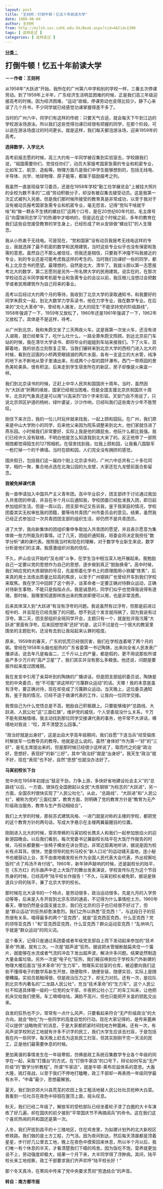 ```yaml
---
layout: post
title: "王则柯：打倒牛顿！忆五十年前读大学"
date: 1989-06-04
author: 王则柯
from: http://mjlsh.usc.cuhk.edu.hk/Book.aspx?cid=4&tid=1390
tags: [ 这样走过 ]
categories: [ 这样走过 ]
---
```


<div style="margin: 15px 10px 10px 0px;">
 <div>
  <span id="ctl00_ContentPlaceHolder1_chapter1_SubjectLabel" style="font-weight:bold;text-decoration:underline;">
   分类：
  </span>
 </div>
 <p>
  <strong>
   <font size="5">
    打倒牛顿！忆五十年前读大学
   </font>
  </strong>
 </p>
 <p>
  <strong>
   －－作者：王则柯
  </strong>
 </p>
 <p>
  从1958年“大跃进”开始，我所在的广州第六中学和别的学校一样，三番五次停课劳动。到了1959年上半年，广东经济生活明显困难的时候，正是我们高三年级迎接高考的时候。因为经济困难，“运动”收缩，停课劳动也变得比较少。静下心来读了几个月书，不少同学就已经感觉功课掌握得差不多了。
 </p>
 <p>
  当时的广州六中，同学们有这样的传统：只要天气合适，就会每天下午到江边的学校游泳场游泳。所以我们这些觉得功课已经很有把握的同学，在那个阶段，可以说在游泳场度过的时间更长。就是这样，我们每天都泡游泳场，迎来1959年的高考。
 </p>
 <p>
  <strong>
   选择数学，入学北大
  </strong>
 </p>
 <p>
  高考前报志愿的时候，高三大约有一半同学被召集到实验室去，学校跟我们说，“祖国需要你们，党信任你们”，动员大家报考国家急需的专业和机密专业，比如军工、航空、造船等。物理方面凡是我们中学生能够想到的，包括无线电、半导体、光学、地球物理、原子能等，都属于鼓励报考之列。
 </p>
 <p>
  我虽然一直是班级学习委员，还是在1958年学校“勤工俭学展览会”上被挂大照片的全校为数不多的“二级”劳动积极分子，却没有被召集去接受动员。这是我第一次正式被列入另册。但是我们那时候所接受的教育真是非常成功，以至于我对于没有被动员报考国家急需专业和机密专业，毫无怨言。记得“党叫干啥就干啥”和“做一颗永不生锈的螺丝钉”这两个口号，是在20世纪60年代初，毛主席号召“向雷锋同志学习”的热潮中才唱响的，但是远在这个时候之前，多年的教育在我们这些自觉接受教育的学生身上，已经形成了听从安排做“螺丝钉”的人生理念。
 </p>
 <p>
  我从小热衷于无线电。可是现在，“党和国家”没有动员我报考无线电这样的专业，我就选择了最不机密的数学和民用建筑，当时这些专业似乎也没有保密和急需的意思。虽然自己不那么被信任，但我还是相信，只要我不冲撞不叫我接近的专业，别的专业还是可能考虑我这样的考生的。当时我们功课好一些的同学，都有上北京念书的愿望。最理想的，自然是北大、清华了。我就斗胆以第一志愿报考北大的数学，第二志愿则是另外一所名牌大学的民用建筑。说实在的，在那次学校动员近半同学报考机密专业和急需专业的会议以前，我压根儿没想过会把数学或者民用建筑作为自己将来的事业。
 </p>
 <p>
  高考以后经过大约两个月的等待，我收到了北京大学的录取通知书，和我要好的同学朱蔚文一起，到北大数学力学系读书，他在力学专业，我在数学专业。在后来的“文化大革命”中，曾经有人揭发，北大的招生“不能坚持党的阶级路线”，1958年强调了一下，1959年又放松了，1960年还是1961年强调了一下，1962年又放松了。具体是不是这样，待考。
 </p>
 <p>
  从广州到北京，我和朱蔚文坐了三天两夜火车。这是我第一次坐火车，还没有进入湖南，就已经晕车了，吃什么吐什么，一路全靠朱蔚文照顾。到达北京前门车站的时候，我在清华大学读书、即将毕业的姐姐到车站来接我们。下了火车，双脚着地，我的状态立刻恢复正常。当我们辗转来到北京大学的西校门进入北大的时候，看到在迎面的小桥两旁眼镜湖的两片水面，各有一支竖立的大水管，纯净的地下水不断地从管子里涌出来，形成两个小型的圆环瀑布。西门一带燕园的景色美轮美奂，很有积淀。后来走到学生宿舍所在的新区，房子却像是火柴盒一样。
 </p>
 <p>
  我们到北京读书的时候，正赶上中华人民共和国国庆十周年。当时，虽然因为“大跃进”折腾的缘故，国家已经相当困难，但是全国支援北京庆祝国庆十周年，北京的气象真还是可以用“兴高采烈”四个字来形容。天安门自不用说了，只说北京郊区护道的杨树，绿叶婆娑，沙沙作响，已经叫我们这些南方少年不胜赞叹。
 </p>
 <p>
  刚住下来次日，我的一位儿时玩伴就来找我，一起上颐和园玩。在广州，我们原来是中山大学附小的同学，后来他父亲因为院系调整来到北大，他们家就住进了燕东园。小时候我们非常要好，实际上我是他的跟屁虫，他玩什么都比我强。我们已经许久没有联络，不明白他是怎么知道我到北大来了的。反正他带了一部照相馆都觉得陌生的127照相机，在宿舍找到我，拉我上颐和园，让我看八国联军一枪打掉一个的千佛墙。当时在颐和园，人们完全没有拥挤的感觉。
 </p>
 <p>
  国庆假日，包括我们这一届四个刚上北京读书的，广州六中总共有二十多位同学，相约一聚，集合地点选在北海公园的九龙壁，大家还在九龙壁前面合影留念。
 </p>
 <p>
  <strong>
   我被免掉课代表
  </strong>
 </p>
 <p>
  我一直申请加入中国共产主义青年团。高中毕业前夕，团支部终于讨论通过我加入共青团的申请，并且在半个月以后通知我，学校团委已经批准我入团，即日起参加组织生活。但是一周以后，团支部书记又告诉我，鉴于我家庭的情况，学校团委其实无权审批我的团籍，要等待共青团广州市委员会的意见。结果，虽然我已经正式参加过一次共青团团支部的组织生活，却仍然不是共青团员。
 </p>
 <p>
  进了大学，我向新集体的团组织重申争取加入共青团的愿望，并且表示愿意为集体做一些力所能及的事情。过了几天，团组织通知我，班委会将决定我担任“数学分析”课的课代表。按照我当时和现在的理解，对于数学专业新生来说，数学分析是他们的主课。我感激组织对我的信任。
 </p>
 <p>
  不久，庐山会议开始的“反右倾”斗争，在学生当中相当深入地开展起来。我勉励自己一定要以党的思想作为自己的思想，逐步做到真正“脱胎换骨”。高中时候，我们响应党的大炼钢铁的号召，先是照着化学书上的原理图用小铁罐“炼焦”，后来真的用土法炼出质量比较高的焦炭，以至于广州钢铁厂也曾经开车到我们学校来取焦。我在学习中回顾了这个例子，谈革命者一定要正确对待群众运动，正确对待新生事物，不能只是指指点点。我是诚恳的，同学们似乎也觉得我说得有道理。那时候，我哪里知道那样炼出来的焦炭即便可以用，也是非常浪费。
 </p>
 <p>
  后来具体深入到“大跃进”有没有浮夸的问题。我说虽然有过浮夸，但那是前进过程中的、并且现在已经克服了的问题。想不到这个发言就闯祸了，因为我说有过浮夸。第二天，团支部组织全班同学开会，主题只有一个，就是批评我污蔑“大跃进”里面有浮夸。后来回想觉得“还好”的是，这只不过是在一个很大的教室里围坐的主题批判，还没有去到让我站起来认罪的程度。
 </p>
 <p>
  原来，1959年的春天，广东的饥荒已经很厉害，我们在学校连着喝了两个月的粥。曾经在1958年头脑也挺热的广东省委第一书记陶铸，出来向全省人民发表广播讲话，说去年凡是每亩二、三千斤以上的产量，都是假的，更不用说那些所谓亩产多少万斤的“高产卫星”了，我们其实并没有那么多粮食。他还说，问题是要振作起来度过困难期。
 </p>
 <p>
  我在发言中引用了亲耳听到的陶铸的广播讲话，但是团支部组织委员说，陶铸是党的中央委员，他“不可能”讲这样的“污蔑群众运动”的话。天哪！我的本意是虽有浮夸，要正确对待，现在却变成了污蔑群众运动。当天晚上，这位委员通知我，鉴于我的情况，已经不适于做课代表的工作，让我向一位同学交接。
 </p>
 <p>
  我恨自己为什么觉悟总是不高，勉励自己积极跟上。只要能够维护“总路线、大跃进、人民公社”这“三面红旗”，维护党的威信，个人受委屈没什么关系，千万不能有抵触情绪。我主动找到那位同学交接课代表的事务，他平常不大讲话，嗫嚅地对我说：“哎，弄不清楚怎么回事。”
 </p>
 <p>
  “政治好就是出身好”，这是出自大学高年级期间，我们自愿“下连当兵”经受锻炼时解放军一位教导员的教导。他就是这么说的。虽然“身体好”作为第一“好”的“三好”，是毛主席提出来的，但是那时候已经很少这样说了，取而代之的是“政治好，思想好，表现好”的新“三好”，其中“政治好”就是“出身好”。我天生“政治”就不好，现在“表现”也不好，自然“思想”也就没办法好了。
 </p>
 <p>
  <strong>
   马寅初校长下台
  </strong>
 </p>
 <p>
  党中央在1958年初提出“鼓足干劲，力争上游，多快好省地建设社会主义”的“总路线”以后，一方面，很快在全国掀起以全民“大炼钢铁”为标志的“大跃进”，另一方面，全国农村很快实现了“人民公社化”。从此，“总路线”、“大跃进”和“人民公社”，被称为党的“三面红旗”。教育方面，则明确了党的教育方针是“教育为无产阶级政治服务，教育与生产劳动相结合”。
 </p>
 <p>
  我们上大学的时候，那些苏式建筑风格、一进门就是对称的主楼的学校，都把党的这个教育方针的两句话，写成大字悬示在主楼两翼最醒目的位置。
 </p>
 <p>
  刚刚进入北大的时候，穿吊带裤的马寅初校长携夫人和我们一起参加放焰火的迎新游园晚会。以后我们看到，每次党委书记兼副校长陆平在大饭厅作报告的时候，马校长都要搬一张椅子横坐在讲台旁边，非常近距离地听讲，据说是因为校长有点耳背。很快，党委领导的批判马校长“新人口论”的运动铺天盖地，连小秘书也被鼓动上台，言不由衷地揭发校长作为全国人民代表大会代表，外出视察吃饭时“点了鸡汤不肯付钱”。1960年，新年钟声敲响的时候，还是副校长的陆平，在《东方红》的乐曲声中走上大饭厅的舞台发表演说，学校宣传队在为这个节目热身的时候，已经高呼“陆平校长作报告！”不久，马寅初校长被免职，据说是铁道兵少将的陆平，兼了北京大学的校长。
 </p>
 <p>
  那时候在北大读书的一个特点，是劳动很多，政治运动很多。先是九月的入学劳动等等，后来是入冬开拔到北京东郊的通县，不记得为什么事情挖土方。1960年春天，哪怕仍然是全国支援北京，我们在北京的日子也已经很不好过了，但是“群众运动”的狂热却愈演愈烈。我们之所以熟悉“亚克西！”，与这段日子的狂热很有关系，唱得最多的两个“亚克西”，就是“亚克西亚克西，什么亚克西？党的领导亚克西！”和“亚克西亚克西，什么亚克西？群众运动亚克西！”乱哄哄几乎就是“群众运动”的同义词。
 </p>
 <p>
  这个春天，记得只是通过系团委或者年级党支部自上而下发动起来参加的“技术革命”热潮，就有三次。一次是“超声波”狂热，据说把水管锯断敲扁夹住一个簧片，就能够在水流或者气流的冲击下发出超声波，解决许多问题。结果徒然制造大量金属垃圾。另外一次是“电子化”狂热，我们被召唤到位于学校东门外新建的物理大楼后面当“技术革命”的“生力军”，物理系实验室的仓库，被迫要向我们这些不懂得电子的数学系新生开放，随便取件，随便安装，随便实验，实际上是随便糟蹋。实验员抵触得很，但是政治压力之下，却无力对抗。还有一次，是拉队到北京市内著名的“二龙路人民公社”，充当“技术革命”的“生力军”。这个人民公社不知道具体哪一级的一位党的女干部，半夜把公社小工厂的车工叫来，让他把机床交给我们使用。车工嘀嘀咕咕，满脸不高兴，但也只能把开关盒的钥匙交出来。
 </p>
 <p>
  自发的狂热也不少。常常有一点什么风声，只要看起来符合“无产阶级政治”的大方向，就会“物化”为一些同学的高度自觉的行动。现在大家记得的，是传来蓖麻可以提供“战略物资”的消息，于是大家都抓紧时间找地方种蓖麻。还有一次，有风声说学校附近工地就有许多不识字的民工，我们大学生应该去扫盲，于是包括我在内一些同学，每天晚上赶去为这些民工扫盲，但其实刚刚干完一天活的民工，正是他们最需要休息的时候。
 </p>
 <p>
  更加离谱的事情发生在一年级寒假，仿佛是政工系统召集数学专业各个年级的同学在一起，采取“打擂台”的方式，在“打倒牛家店”的口号下，辩论如何写出“无产阶级”的“数学分析教程”。所谓“牛家店”，就是牛顿-莱布尼兹体系的意思。大轰大隆，挑灯夜战，以至于我们不停地打瞌睡，政工干部却一再表扬一年级同学最有水平，“中毒”最少，思想最解放。
 </p>
 <p>
  夏天，我们到京郊大兴县荒芜的农田上急工粗活地替人民公社社员抢种大白菜。我看到一位社员在夜色中徘徊在屋顶上面，摇头叹息。
 </p>
 <p>
  秋天，我们已经二年级了，解放军的受检部队已经坐着轮子漆了白圈的大卡车演练了好几遍，却在国庆的前夕接到“平常国庆节不再搞阅兵”的命令。这在我们这个喜欢热闹的共和国还是第一次。
 </p>
 <p>
  入冬，我们开拔到昌平的十三陵地区，住在鸡舍里，为拟建计划外的北大新校区修铁路。我们做的是土方工程，力气活。因为夜间到达，然后每天清晨都是顶着星星，步行好几公里去工地，晚上在夜色中摸索回来休息，所以半个月以后，我们唯一有个休息的半天，才看清楚我们下榻的鸡舍。因为饭吃不饱，营养就更加谈不上，劳动强度却极大，结果一个月下来，大半同学得了浮肿病。其间，陆平校长来工地视察，政工干部要求我们齐声欢呼“陆平校长好！”
 </p>
 <p>
  那个冬天真冷，在寒风中传来了党中央要求贯彻“劳逸结合”的声音。
  <br/>
 </p>
 <p>
  <strong>
   转自：南方都市报
  </strong>
 </p>
</div>


